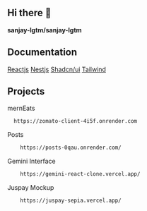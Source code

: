 ## Hi there 👋


**sanjay-lgtm/sanjay-lgtm** 


## Documentation

[Reactjs](https://react.dev/)
[Nestjs](https://nextjs.org/)
[Shadcn/ui](https://ui.shadcn.com/)
[Tailwind](https://tailwindcss.com/)


## Projects

mernEats

```bash
  https://zomato-client-4i5f.onrender.com
```

Posts

```bash
    https://posts-0qau.onrender.com/
```

Gemini Interface 

```bash
    https://gemini-react-clone.vercel.app/
```


Juspay Mockup

```bash
    https://juspay-sepia.vercel.app/
```

